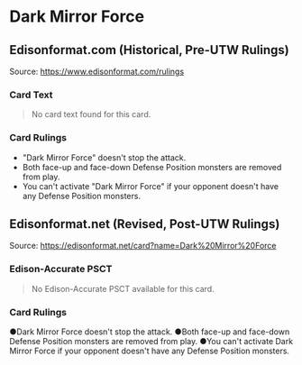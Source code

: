 # Dark Mirror Force

## Edisonformat.com (Historical, Pre-UTW Rulings)

Source: https://www.edisonformat.com/rulings

### Card Text

> No card text found for this card.

### Card Rulings

*   "Dark Mirror Force" doesn't stop the attack.
*   Both face-up and face-down Defense Position monsters are removed from play.
*   You can't activate "Dark Mirror Force" if your opponent doesn't have any Defense Position monsters.

## Edisonformat.net (Revised, Post-UTW Rulings)

Source: https://edisonformat.net/card?name=Dark%20Mirror%20Force

### Edison-Accurate PSCT

> No Edison-Accurate PSCT available for this card.

### Card Rulings

●Dark Mirror Force doesn't stop the attack.
●Both face-up and face-down Defense Position monsters are removed from play.
●You can't activate Dark Mirror Force if your opponent doesn't have any Defense Position monsters.
            